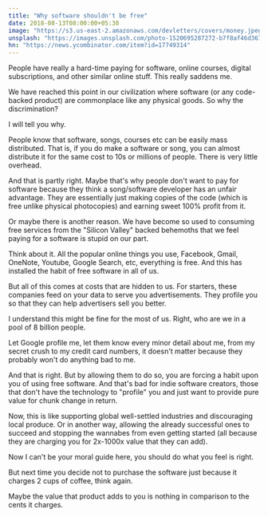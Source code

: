 ```yaml
---
title: "Why software shouldn't be free"
date: 2018-08-13T08:00:00+05:30
image: "https://s3.us-east-2.amazonaws.com/devletters/covers/money.jpeg"
unsplash: "https://images.unsplash.com/photo-1520695287272-b7f8af46d367?ixlib=rb-0.3.5&ixid=eyJhcHBfaWQiOjEyMDd9&s=55c87dd381a07bf88901f1e157e45af8&auto=format&fit=crop&w=1500&q=80"
hn: "https://news.ycombinator.com/item?id=17749314"
---
```



People have really a hard-time paying for software, online courses, digital subscriptions, and other similar online stuff. This really saddens me.

We have reached this point in our civilization where software (or any code-backed product) are commonplace like any physical goods. So why the discrimination?

I will tell you why.

People know that software, songs, courses etc can be easily mass distributed. That is, if you do make a software or song, you can almost distribute it for the same cost to 10s or millions of people. There is very little overhead.

And that is partly right. Maybe that's why people don't want to pay for software because they think a song/software developer has an unfair advantage. They are essentially just making copies of the code (which is free unlike physical photocopies) and earning sweet 100% profit from it.

Or maybe there is another reason. We have become so used to consuming free services from the "Silicon Valley" backed behemoths that we feel paying for a software is stupid on our part. 

Think about it. All the popular online things you use, Facebook, Gmail, OneNote, Youtube, Google Search, etc, everything is free. And this has installed the habit of free software in all of us.

But all of this comes at costs that are hidden to us. For starters, these companies feed on your data to serve you advertisements. They profile you so that they can help advertisers sell you better. 

I understand this might be fine for the most of us. Right, who are we in a pool of 8 billion people.

Let Google profile me, let them know every minor detail about me, from my secret crush to my credit card numbers, it doesn't matter because they probably won't do anything bad to me.

And that is right. But by allowing them to do so, you are forcing a habit upon you of using free software. And that's bad for indie software creators, those that don't have the technology to "profile" you and just want to provide pure value for chunk change in return.

Now, this is like supporting global well-settled industries and discouraging local produce. Or in another way, allowing the already successful ones to succeed and stopping the wannabes from even getting started (all because they are charging you for 2x-1000x value that they can add).

Now I can't be your moral guide here, you should do what you feel is right.

But next time you decide not to purchase the software just because it charges 2 cups of coffee, think again. 

Maybe the value that product adds to you is nothing in comparison to the cents it charges.
